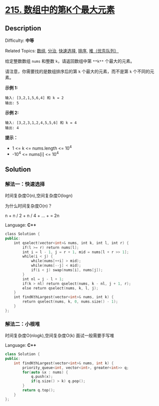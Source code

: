 # [215\. 数组中的第K个最大元素](https://leetcode.cn/problems/kth-largest-element-in-an-array/)

## Description

Difficulty: **中等**  

Related Topics: [数组](https://leetcode.cn/tag/array/), [分治](https://leetcode.cn/tag/divide-and-conquer/), [快速选择](https://leetcode.cn/tag/quickselect/), [排序](https://leetcode.cn/tag/sorting/), [堆（优先队列）](https://leetcode.cn/tag/heap-priority-queue/)


给定整数数组 `nums` 和整数 `k`，请返回数组中第 `**k**` 个最大的元素。

请注意，你需要找的是数组排序后的第 `k` 个最大的元素，而不是第 `k` 个不同的元素。

**示例 1:**

```
输入: [3,2,1,5,6,4] 和 k = 2
输出: 5
```

**示例 2:**

```
输入: [3,2,3,1,2,4,5,5,6] 和 k = 4
输出: 4
```

**提示：**

*   1 <= k <= nums.length <= 10<sup>4</sup>
*   -10<sup>4</sup> <= nums[i] <= 10<sup>4</sup>


## Solution
### 解法一：快速选择
时间复杂度O(n),空间复杂度O(logn)

为什么时间复杂度O(n)？

n + n / 2 + n / 4 + ... + = 2n

Language: **C++**

```c++
class Solution {
public:
    int qselect(vector<int>& nums, int k, int l, int r) {
        if(l >= r) return nums[l];
        int i = l - 1, j = r + 1, mid = nums[l + r >> 1];
        while(i < j) {
            while(nums[++i] > mid);
            while(nums[--j] < mid);
            if(i < j) swap(nums[i], nums[j]);
        }
        int nl = j - l + 1;
        if(k > nl) return qselect(nums, k - nl, j + 1, r);
        else return qselect(nums, k, l, j);
    }
    int findKthLargest(vector<int>& nums, int k) {
        return qselect(nums, k, 0, nums.size() - 1);
    }
};
```

### 解法二：小根堆
时间复杂度O(nlogk),空间复杂度O(k)
面试一般需要手写堆

Language: **C++**

```c++
class Solution {
public:
    int findKthLargest(vector<int>& nums, int k) {
        priority_queue<int, vector<int>, greater<int>> q;
        for(auto &x : nums) {
            q.push(x);
            if(q.size() > k) q.pop();
        }
        return q.top();
    }
};
```